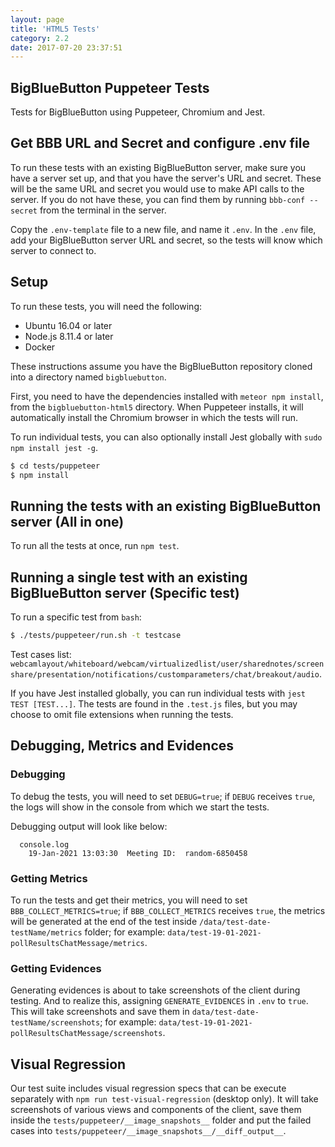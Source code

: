 ```yaml
---
layout: page
title: 'HTML5 Tests'
category: 2.2
date: 2017-07-20 23:37:51
---
```


## BigBlueButton Puppeteer Tests

Tests for BigBlueButton using Puppeteer, Chromium and Jest.

## Get BBB URL and Secret and configure .env file

To run these tests with an existing BigBlueButton server, make sure you have a server set up, and that you have the server's URL and secret. These will be the same URL and secret you would use to make API calls to the server. If you do not have these, you can find them by running `bbb-conf --secret` from the terminal in the server.

Copy the `.env-template` file to a new file, and name it `.env`. In the `.env` file, add your BigBlueButton server URL and secret, so the tests will know which server to connect to.

## Setup

To run these tests, you will need the following:

- Ubuntu 16.04 or later
- Node.js 8.11.4 or later
- Docker

These instructions assume you have the BigBlueButton repository cloned into a directory named `bigbluebutton`.

First, you need to have the dependencies installed with `meteor npm install`, from the `bigbluebutton-html5` directory. When Puppeteer installs, it will automatically install the Chromium browser in which the tests will run.

To run individual tests, you can also optionally install Jest globally with `sudo npm install jest -g`.

```bash
$ cd tests/puppeteer
$ npm install
```

## Running the tests with an existing BigBlueButton server (All in one)

To run all the tests at once, run `npm test`.

## Running a single test with an existing BigBlueButton server (Specific test)

To run a specific test from `bash`:

```bash
$ ./tests/puppeteer/run.sh -t testcase
```

Test cases list: `webcamlayout/whiteboard/webcam/virtualizedlist/user/sharednotes/screenshare/presentation/notifications/customparameters/chat/breakout/audio`.

If you have Jest installed globally, you can run individual tests with `jest TEST [TEST...]`. The tests are found in the `.test.js` files, but you may choose to omit file extensions when running the tests.

## Debugging, Metrics and Evidences

### Debugging

To debug the tests, you will need to set `DEBUG=true`; if `DEBUG` receives `true`, the logs will show in the console from which we start the tests.

Debugging output will look like below:

```
  console.log
    19-Jan-2021 13:03:30  Meeting ID:  random-6850458
```

### Getting Metrics

To run the tests and get their metrics, you will need to set `BBB_COLLECT_METRICS=true`; if `BBB_COLLECT_METRICS` receives `true`, the metrics will be generated at the end of the test inside `/data/test-date-testName/metrics` folder; for example:
`data/test-19-01-2021-pollResultsChatMessage/metrics`.

### Getting Evidences

Generating evidences is about to take screenshots of the client during testing. And to realize this, assigning `GENERATE_EVIDENCES` in `.env` to `true`. This will take screenshots and save them in `data/test-date-testName/screenshots`; for example: `data/test-19-01-2021-pollResultsChatMessage/screenshots`.

## Visual Regression

Our test suite includes visual regression specs that can be execute separately with `npm run test-visual-regression` (desktop only). It will take screenshots of various views and components of the client, save them inside the `tests/puppeteer/__image_snapshots__` folder and put the failed cases into `tests/puppeteer/__image_snapshots__/__diff_output__`.
